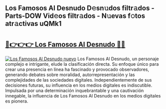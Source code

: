 ## Los Famosos Al Desnudo D𝚎sn𝚞dos filtr𝚊dos - Parts-DOW Vid𝚎os filtr𝚊dos - N𝚞evas f𝚘tos atr𝚊ctivas uQMk1

# <h2><a href="http://mbccaml.tromn.icu/?c=Los+Famosos+Al+Desnudo">🔗👉👉👉 Los Famosos Al Desnudo 🔗🔗</a></h2>

[![Los Famosos Al Desnudo nuevo](https://i.imgur.com/pEAQMta.gif)](http://mbccaml.tromn.icu/?c=Los+Famosos+Al+Desnudo)
Los Famosos Al Desnudo, un personaje complejo e intrigante, elude la clasificación directa. Su enfoque único para crear una presencia en línea ha fascinado y provocado observadores, generando debates sobre moralidad, autorrepresentación y las complejidades de las sociedades digitales. Independientemente de sus decisiones futuras, su influencia en los medios digitales es indiscutible. Impulsada por una determinación inquebrantable y una cautivación innegable, la influencia de Los Famosos Al Desnudo en los medios digitales es pionera.
